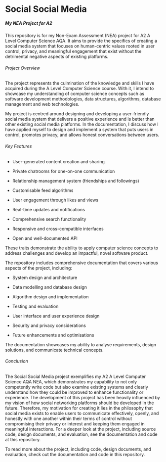 # Social Social Media
##### My NEA Project for A2

This repository is for my Non-Exam Assessment (NEA) project for A2 A Level Computer Science AQA. It aims to provide the specifics of creating a social media system that focuses on human-centric values rooted in user control, privacy, and meaningful engagement that exist without the detrimental negative aspects of existing platforms.


###### Project Overview

The project represents the culmination of the knowledge and skills I have acquired during the A Level Computer Science course. With it, I intend to showcase my understanding of computer science concepts such as software development methodologies, data structures, algorithms, database management and web technologies.

My project is centred around designing and developing a user-friendly social media system that delivers a positive experience and is better than other existing social media platforms. In the documentation, I discuss how I have applied myself to design and implement a system that puts users in control, promotes privacy, and allows honest conversations between users.


###### Key Features

- User-generated content creation and sharing

- Private chatrooms for one-on-one communication

- Relationship management system (friendships and followings)

- Customisable feed algorithms

- User engagement through likes and views

- Real-time updates and notifications

- Comprehensive search functionality

- Responsive and cross-compatible interfaces

- Open and well-documented API

These traits demonstrate the ability to apply computer science concepts to address challenges and develop an impactful, novel software product.

The repository includes comprehensive documentation that covers various aspects of the project, including:

- System design and architecture

- Data modelling and database design

- Algorithm design and implementation

- Testing and evaluation

- User interface and user experience design

- Security and privacy considerations

- Future enhancements and optimisations

The documentation showcases my ability to analyse requirements, design solutions, and communicate technical concepts. 


###### Conclusion

The Social Social Media project exemplifies my A2 A Level Computer Science AQA NEA, which demonstrates my capability to not only competently write code but also examine existing systems and clearly understand how they could be improved to enhance functionality or experience. The development of this project has been heavily influenced by my vision of how social networking platforms should be developed in the future. Therefore, my motivation for creating it lies in the philosophy that social media exists to enable users to communicate effectively, openly, and honestly with one another within their terms of control without compromising their privacy or interest and keeping them engaged in meaningful interactions. For a deeper look at the project, including source code, design documents, and evaluation, see the documentation and code at this repository.

To read more about the project, including code, design documents, and evaluation, check out the documentation and code in this repository.
